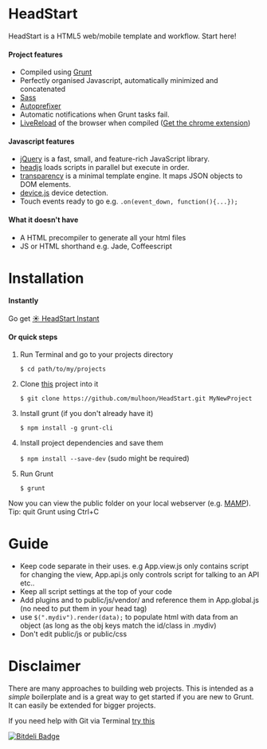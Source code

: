 HeadStart
========

HeadStart is a HTML5 web/mobile template and workflow. Start here!

#### Project features

- Compiled using [Grunt](http://gruntjs.com/)
- Perfectly organised Javascript, automatically minimized and concatenated
- [Sass](http://sass-lang.com/)
- [Autoprefixer](https://github.com/ai/autoprefixer)
- Automatic notifications when Grunt tasks fail.
- [LiveReload](http://livereload.com/) of the browser when compiled ([Get the chrome extension](https://chrome.google.com/webstore/detail/livereload/jnihajbhpnppcggbcgedagnkighmdlei?hl=en))

#### Javascript features

- [jQuery](http://jquery.com/) is a fast, small, and feature-rich JavaScript library.
- [headjs](http://headjs.com/) loads scripts in parallel but execute in order.
- [transparency](http://leonidas.github.io/transparency/) is a minimal template engine. It maps JSON objects to DOM elements.
- [device.js](https://github.com/matthewhudson/device.js) device detection.
- Touch events ready to go e.g. `.on(event_down, function(){...});`


#### What it doesn't have

- A HTML precompiler to generate all your html files
- JS or HTML shorthand e.g. Jade, Coffeescript


Installation
========

#### Instantly

Go get [☀ HeadStart Instant](https://github.com/mulhoon/HeadStart/releases/tag/instant)


#### Or quick steps


1. Run Terminal and go to your projects directory

	`$ cd path/to/my/projects`

2. Clone [this](https://github.com/mulhoon/HeadStart.git) project into it

	`$ git clone https://github.com/mulhoon/HeadStart.git MyNewProject`

3. Install grunt (if you don't already have it)

	`$ npm install -g grunt-cli`

4. Install project dependencies and save them

	`$ npm install --save-dev` (sudo might be required)

5. Run Grunt

	`$ grunt`

Now you can view the public folder on your local webserver (e.g. [MAMP](http://www.mamp.info/)).<br/> Tip: quit Grunt using Ctrl+C


Guide
========

- Keep code separate in their uses. e.g App.view.js only contains script for changing the view, App.api.js only controls script for talking to an API etc..
- Keep all script settings at the top of your code
- Add plugins and to public/js/vendor/ and reference them in App.global.js (no need to put them in your head tag) 
- use `$(".mydiv").render(data);` to populate html with data from an object (as long as the obj keys match the id/class in .mydiv)
- Don't edit public/js or public/css

Disclaimer
========

There are many approaches to building web projects. This is intended as a *simple* boilerplate and is a great way to get started if you are new to Grunt. It can easily be extended for bigger projects.

If you need help with Git via Terminal [try this](http://shaun.boyblack.co.za/blog/2009/03/14/getting-started-with-git-on-mac-os-x/)


[![Bitdeli Badge](https://d2weczhvl823v0.cloudfront.net/mulhoon/headstart/trend.png)](https://bitdeli.com/free "Bitdeli Badge")

